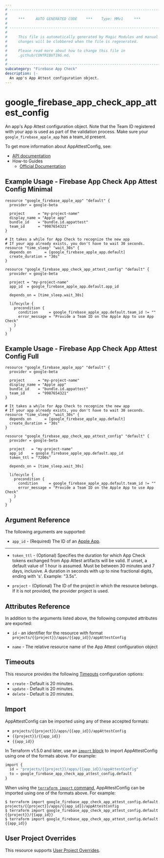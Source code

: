 ```yaml
---
# ----------------------------------------------------------------------------
#
#     ***     AUTO GENERATED CODE    ***    Type: MMv1     ***
#
# ----------------------------------------------------------------------------
#
#     This file is automatically generated by Magic Modules and manual
#     changes will be clobbered when the file is regenerated.
#
#     Please read more about how to change this file in
#     .github/CONTRIBUTING.md.
#
# ----------------------------------------------------------------------------
subcategory: "Firebase App Check"
description: |-
  An app's App Attest configuration object.
---
```


# google_firebase_app_check_app_attest_config

An app's App Attest configuration object. Note that the Team ID registered with your
app is used as part of the validation process. Make sure your `google_firebase_apple_app` has a team_id present.


To get more information about AppAttestConfig, see:

* [API documentation](https://firebase.google.com/docs/reference/appcheck/rest/v1/projects.apps.appAttestConfig)
* How-to Guides
    * [Official Documentation](https://firebase.google.com/docs/app-check)

## Example Usage - Firebase App Check App Attest Config Minimal


```hcl
resource "google_firebase_apple_app" "default" {
  provider = google-beta

  project      = "my-project-name"
  display_name = "Apple app"
  bundle_id    = "bundle.id.appattest"
  team_id      = "9987654321"
}

# It takes a while for App Check to recognize the new app
# If your app already exists, you don't have to wait 30 seconds.
resource "time_sleep" "wait_30s" {
  depends_on      = [google_firebase_apple_app.default]
  create_duration = "30s"
}

resource "google_firebase_app_check_app_attest_config" "default" {
  provider = google-beta

  project = "my-project-name"
  app_id  = google_firebase_apple_app.default.app_id

  depends_on = [time_sleep.wait_30s]

  lifecycle {
    precondition {
      condition     = google_firebase_apple_app.default.team_id != ""
      error_message = "Provide a Team ID on the Apple App to use App Check"
    }
  }
}
```
## Example Usage - Firebase App Check App Attest Config Full


```hcl
resource "google_firebase_apple_app" "default" {
  provider = google-beta

  project      = "my-project-name"
  display_name = "Apple app"
  bundle_id    = "bundle.id.appattest"
  team_id      = "9987654321"
}

# It takes a while for App Check to recognize the new app
# If your app already exists, you don't have to wait 30 seconds.
resource "time_sleep" "wait_30s" {
  depends_on      = [google_firebase_apple_app.default]
  create_duration = "30s"
}

resource "google_firebase_app_check_app_attest_config" "default" {
  provider = google-beta

  project   = "my-project-name"
  app_id    = google_firebase_apple_app.default.app_id
  token_ttl = "7200s"

  depends_on = [time_sleep.wait_30s]

  lifecycle {
    precondition {
      condition     = google_firebase_apple_app.default.team_id != ""
      error_message = "Provide a Team ID on the Apple App to use App Check"
    }
  }
}
```

## Argument Reference

The following arguments are supported:


* `app_id` -
  (Required)
  The ID of an
  [Apple App](https://firebase.google.com/docs/reference/firebase-management/rest/v1beta1/projects.iosApps#IosApp.FIELDS.app_id).


- - -


* `token_ttl` -
  (Optional)
  Specifies the duration for which App Check tokens exchanged from App Attest artifacts will be valid.
  If unset, a default value of 1 hour is assumed. Must be between 30 minutes and 7 days, inclusive.
  A duration in seconds with up to nine fractional digits, ending with 's'. Example: "3.5s".

* `project` - (Optional) The ID of the project in which the resource belongs.
    If it is not provided, the provider project is used.


## Attributes Reference

In addition to the arguments listed above, the following computed attributes are exported:

* `id` - an identifier for the resource with format `projects/{{project}}/apps/{{app_id}}/appAttestConfig`

* `name` -
  The relative resource name of the App Attest configuration object


## Timeouts

This resource provides the following
[Timeouts](https://developer.hashicorp.com/terraform/plugin/sdkv2/resources/retries-and-customizable-timeouts) configuration options:

- `create` - Default is 20 minutes.
- `update` - Default is 20 minutes.
- `delete` - Default is 20 minutes.

## Import


AppAttestConfig can be imported using any of these accepted formats:

* `projects/{{project}}/apps/{{app_id}}/appAttestConfig`
* `{{project}}/{{app_id}}`
* `{{app_id}}`


In Terraform v1.5.0 and later, use an [`import` block](https://developer.hashicorp.com/terraform/language/import) to import AppAttestConfig using one of the formats above. For example:

```tf
import {
  id = "projects/{{project}}/apps/{{app_id}}/appAttestConfig"
  to = google_firebase_app_check_app_attest_config.default
}
```

When using the [`terraform import` command](https://developer.hashicorp.com/terraform/cli/commands/import), AppAttestConfig can be imported using one of the formats above. For example:

```
$ terraform import google_firebase_app_check_app_attest_config.default projects/{{project}}/apps/{{app_id}}/appAttestConfig
$ terraform import google_firebase_app_check_app_attest_config.default {{project}}/{{app_id}}
$ terraform import google_firebase_app_check_app_attest_config.default {{app_id}}
```

## User Project Overrides

This resource supports [User Project Overrides](https://registry.terraform.io/providers/hashicorp/google/latest/docs/guides/provider_reference#user_project_override).

